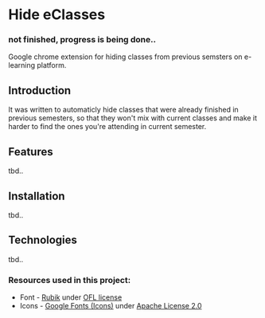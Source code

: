 # Hide eClasses
### not finished, progress is being done..
Google chrome extension for hiding classes from previous semsters on e-learning platform.

## Introduction
It was written to automaticly hide classes that were already finished in previous semesters, so that they won't mix with current classes and make it harder to find the ones you're attending in current semester.

## Features
tbd..

## Installation
tbd..

## Technologies
tbd..

### Resources used in this project:
* Font - [Rubik](https://fonts.google.com/specimen/Rubik?preview.text_type=custom#standard-styles) under [OFL license]("./styles/Rubik-Font-OFL.txt)
* Icons - [Google Fonts (Icons)](https://fonts.google.com/icons#standard-styles) under [Apache License 2.0](http://www.apache.org/licenses/LICENSE-2.0.txt)